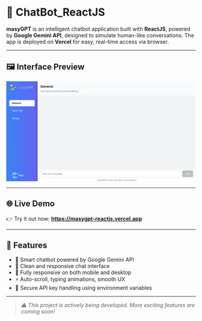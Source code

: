 # 🤖 ChatBot_ReactJS

**masyGPT** is an intelligent chatbot application built with **ReactJS**, powered by **Google Gemini API**, designed to simulate human-like conversations. The app is deployed on **Vercel** for easy, real-time access via browser.

---

## 🖼️ Interface Preview

![Interface masyGPT](./src/assets/Interface.png)

---

## 🌐 Live Demo

👉 Try it out now: **https://masygpt-reactjs.vercel.app**

---

## 🚀 Features

- 🧠 Smart chatbot powered by Google Gemini API
- 💬 Clean and responsive chat interface
- 📱 Fully responsive on both mobile and desktop
- ⚡ Auto-scroll, typing animations, smooth UX
- 🔐 Secure API key handling using environment variables

---

> *⚠️ This project is actively being developed. More exciting features are coming soon!*